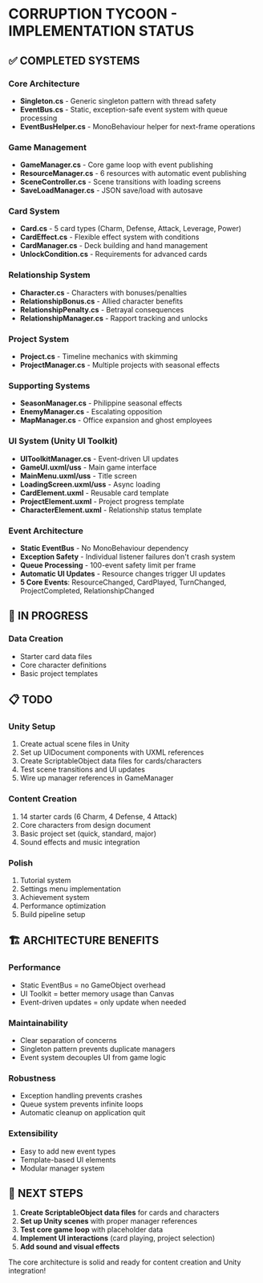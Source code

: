# CORRUPTION TYCOON - IMPLEMENTATION STATUS

## ✅ COMPLETED SYSTEMS

### Core Architecture
- **Singleton<T>.cs** - Generic singleton pattern with thread safety
- **EventBus.cs** - Static, exception-safe event system with queue processing
- **EventBusHelper.cs** - MonoBehaviour helper for next-frame operations

### Game Management
- **GameManager.cs** - Core game loop with event publishing
- **ResourceManager.cs** - 6 resources with automatic event publishing
- **SceneController.cs** - Scene transitions with loading screens
- **SaveLoadManager.cs** - JSON save/load with autosave

### Card System
- **Card.cs** - 5 card types (Charm, Defense, Attack, Leverage, Power)
- **CardEffect.cs** - Flexible effect system with conditions
- **CardManager.cs** - Deck building and hand management
- **UnlockCondition.cs** - Requirements for advanced cards

### Relationship System
- **Character.cs** - Characters with bonuses/penalties
- **RelationshipBonus.cs** - Allied character benefits
- **RelationshipPenalty.cs** - Betrayal consequences
- **RelationshipManager.cs** - Rapport tracking and unlocks

### Project System
- **Project.cs** - Timeline mechanics with skimming
- **ProjectManager.cs** - Multiple projects with seasonal effects

### Supporting Systems
- **SeasonManager.cs** - Philippine seasonal effects
- **EnemyManager.cs** - Escalating opposition
- **MapManager.cs** - Office expansion and ghost employees

### UI System (Unity UI Toolkit)
- **UIToolkitManager.cs** - Event-driven UI updates
- **GameUI.uxml/uss** - Main game interface
- **MainMenu.uxml/uss** - Title screen
- **LoadingScreen.uxml/uss** - Async loading
- **CardElement.uxml** - Reusable card template
- **ProjectElement.uxml** - Project progress template
- **CharacterElement.uxml** - Relationship status template

### Event Architecture
- **Static EventBus** - No MonoBehaviour dependency
- **Exception Safety** - Individual listener failures don't crash system
- **Queue Processing** - 100-event safety limit per frame
- **Automatic UI Updates** - Resource changes trigger UI updates
- **5 Core Events**: ResourceChanged, CardPlayed, TurnChanged, ProjectCompleted, RelationshipChanged

## 🔄 IN PROGRESS

### Data Creation
- Starter card data files
- Core character definitions
- Basic project templates

## 📋 TODO

### Unity Setup
1. Create actual scene files in Unity
2. Set up UIDocument components with UXML references
3. Create ScriptableObject data files for cards/characters
4. Test scene transitions and UI updates
5. Wire up manager references in GameManager

### Content Creation
1. 14 starter cards (6 Charm, 4 Defense, 4 Attack)
2. Core characters from design document
3. Basic project set (quick, standard, major)
4. Sound effects and music integration

### Polish
1. Tutorial system
2. Settings menu implementation
3. Achievement system
4. Performance optimization
5. Build pipeline setup

## 🏗️ ARCHITECTURE BENEFITS

### Performance
- Static EventBus = no GameObject overhead
- UI Toolkit = better memory usage than Canvas
- Event-driven updates = only update when needed

### Maintainability
- Clear separation of concerns
- Singleton pattern prevents duplicate managers
- Event system decouples UI from game logic

### Robustness
- Exception handling prevents crashes
- Queue system prevents infinite loops
- Automatic cleanup on application quit

### Extensibility
- Easy to add new event types
- Template-based UI elements
- Modular manager system

## 🎯 NEXT STEPS

1. **Create ScriptableObject data files** for cards and characters
2. **Set up Unity scenes** with proper manager references
3. **Test core game loop** with placeholder data
4. **Implement UI interactions** (card playing, project selection)
5. **Add sound and visual effects**

The core architecture is solid and ready for content creation and Unity integration!